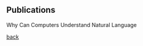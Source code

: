<!-- ---
layout: default
title: Another page
description: This is just another page
--- -->

## Publications

Why Can Computers Understand Natural Language

[back](./)
